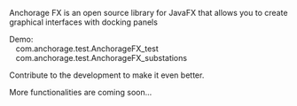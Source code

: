 

<p>Anchorage FX is an open source library for JavaFX that allows you to create graphical interfaces with docking panels</p>

<p>Demo:<br />
&nbsp; &nbsp;com.anchorage.test.AnchorageFX_test<br />
&nbsp; &nbsp;com.anchorage.test.AnchorageFX_substations</p>

<p>Contribute to the development to make it even better.</p>

<p>More functionalities are coming soon...</p>
